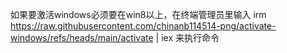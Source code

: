 如果要激活windows必须要在win8以上，在终端管理员里输入 irm https://raw.githubusercontent.com/chinanb114514-png/activate-windows/refs/heads/main/activate | iex 来执行命令
